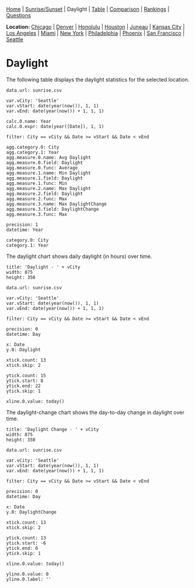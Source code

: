 [Home](#url=README.md) |
[Sunrise/Sunset](#url=sunrise.md) |
Daylight |
[Table](#url=daylight-table.md) |
[Comparison](#url=compare.md) |
[Rankings](#url=daylight-rank.md) |
[Questions](#url=questions.md)

**Location:**
[Chicago](#var.vCity='Chicago') |
[Denver](#var.vCity='Denver') |
[Honolulu](#var.vCity='Honolulu') |
[Houston](#var.vCity='Houston') |
[Juneau](#var.vCity='Juneau') |
[Kansas City](#var.vCity='Kansas%20City') |
[Los Angeles](#var.vCity='Los%20Angeles') |
[Miami](#var.vCity='Miami') |
[New York](#var.vCity='New%20York') |
[Philadelphia](#var.vCity='Philadelphia') |
[Phoenix](#var.vCity='Phoenix') |
[San Francisco](#var.vCity='San%20Francisco') |
[Seattle](#var.vCity='Seattle')


# Daylight

The following table displays the daylight statistics for the selected location.

~~~ data-table
data.url: sunrise.csv

var.vCity: 'Seattle'
var.vStart: date(year(now()), 1, 1)
var.vEnd: date(year(now()) + 1, 1, 1)

calc.0.name: Year
calc.0.expr: date(year([Date]), 1, 1)

filter: City == vCity && Date >= vStart && Date < vEnd

agg.category.0: City
agg.category.1: Year
agg.measure.0.name: Avg Daylight
agg.measure.0.field: Daylight
agg.measure.0.func: Average
agg.measure.1.name: Min Daylight
agg.measure.1.field: Daylight
agg.measure.1.func: Min
agg.measure.2.name: Max Daylight
agg.measure.2.field: Daylight
agg.measure.2.func: Max
agg.measure.3.name: Max DaylightChange
agg.measure.3.field: DaylightChange
agg.measure.3.func: Max

precision: 1
datetime: Year

category.0: City
category.1: Year
~~~

The daylight chart shows daily daylight (in hours) over time.

~~~ line-chart
title: 'Daylight - ' + vCity
width: 875
height: 350

data.url: sunrise.csv

var.vCity: 'Seattle'
var.vStart: date(year(now()), 1, 1)
var.vEnd: date(year(now()) + 1, 1, 1)

filter: City == vCity && Date >= vStart && Date < vEnd

precision: 0
datetime: Day

x: Date
y.0: Daylight

xtick.count: 13
xtick.skip: 2

ytick.count: 15
ytick.start: 8
ytick.end: 22
ytick.skip: 1

xline.0.value: today()
~~~

The daylight-change chart shows the day-to-day change in daylight over time.

~~~ line-chart
title: 'Daylight Change - ' + vCity
width: 875
height: 350

data.url: sunrise.csv

var.vCity: 'Seattle'
var.vStart: date(year(now()), 1, 1)
var.vEnd: date(year(now()) + 1, 1, 1)

filter: City == vCity && Date >= vStart && Date < vEnd

precision: 0
datetime: Day

x: Date
y.0: DaylightChange

xtick.count: 13
xtick.skip: 2

ytick.count: 13
ytick.start: -6
ytick.end: 6
ytick.skip: 1

xline.0.value: today()

yline.0.value: 0
yline.0.label: ''
~~~
